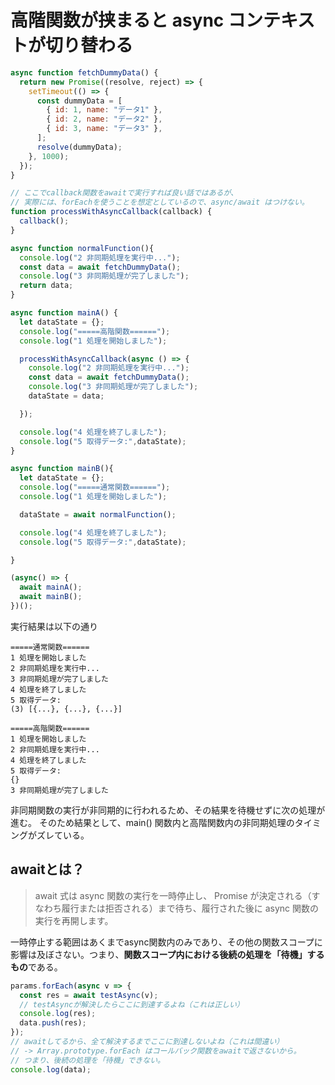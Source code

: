 # 高階関数が挟まると async コンテキストが切り替わる

```js
async function fetchDummyData() {
  return new Promise((resolve, reject) => {
    setTimeout(() => {
      const dummyData = [
        { id: 1, name: "データ1" },
        { id: 2, name: "データ2" },
        { id: 3, name: "データ3" },
      ];
      resolve(dummyData);
    }, 1000); 
  });
}

// ここでcallback関数をawaitで実行すれば良い話ではあるが、
// 実際には、forEachを使うことを想定としているので、async/await はつけない。
function processWithAsyncCallback(callback) {
  callback();
}

async function normalFunction(){
  console.log("2 非同期処理を実行中...");
  const data = await fetchDummyData();
  console.log("3 非同期処理が完了しました");
  return data;
}

async function mainA() {
  let dataState = {};
  console.log("=====高階関数======");
  console.log("1 処理を開始しました");

  processWithAsyncCallback(async () => {
    console.log("2 非同期処理を実行中...");
    const data = await fetchDummyData();
    console.log("3 非同期処理が完了しました");
    dataState = data;

  });

  console.log("4 処理を終了しました");
  console.log("5 取得データ:",dataState);
}

async function mainB(){
  let dataState = {};
  console.log("=====通常関数======");
  console.log("1 処理を開始しました");

  dataState = await normalFunction();

  console.log("4 処理を終了しました");
  console.log("5 取得データ:",dataState);

}

(async() => {
  await mainA();
  await mainB();
})();
```

実行結果は以下の通り

```terminal
=====通常関数======
1 処理を開始しました
2 非同期処理を実行中...
3 非同期処理が完了しました
4 処理を終了しました
5 取得データ:
(3) [{...}, {...}, {...}]

=====高階関数======
1 処理を開始しました
2 非同期処理を実行中...
4 処理を終了しました
5 取得データ:
{}
3 非同期処理が完了しました
```

非同期関数の実行が非同期的に行われるため、その結果を待機せずに次の処理が進む。
そのため結果として、main() 関数内と高階関数内の非同期処理のタイミングがズレている。

## awaitとは？

> await 式は async 関数の実行を一時停止し、 Promise が決定される（すなわち履行または拒否される）まで待ち、履行された後に async 関数の実行を再開します。

一時停止する範囲はあくまでasync関数内のみであり、その他の関数スコープに影響は及ぼさない。つまり、**関数スコープ内における後続の処理を「待機」するもの**である。

```js
params.forEach(async v => {
  const res = await testAsync(v);
  // testAsyncが解決したらここに到達するよね（これは正しい）
  console.log(res);
  data.push(res);
});
// awaitしてるから、全て解決するまでここに到達しないよね（これは間違い）
// -> Array.prototype.forEach はコールバック関数をawaitで返さないから。
// つまり、後続の処理を「待機」できない。
console.log(data);
```

